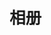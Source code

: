 ---
layout: albums
title: 相册
icon: i-ri-gallery-line
nav: false		# 关闭页面导航
comment: false	# 关闭评论
toc: false		# 关闭文章目录
aside: false	# 关闭目录边栏
albums:			# 相簿
  - caption: 天空
    url: /albums/sky
    cover: https://cdn.yuumi.link/albums/sky/夕阳夜都市.jpg
    desc: 心驰神往的地方
  - caption: 绿色
    url: /albums/green
    cover: https://cdn.yuumi.link/albums/green/绿叶丛中蝶.png
    desc: 自然怡人
---